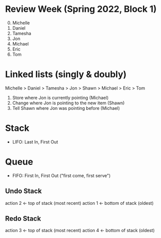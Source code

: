 # Review Week (Spring 2022, Block 1)

0. Michelle
1. Daniel
2. Tamesha
3. Jon
4. Michael
5. Eric
6. Tom



# Linked lists (singly & doubly)

Michelle > Daniel > Tamesha > Jon > Shawn > Michael > Eric > Tom

1. Store where Jon is currently pointing (Michael)
2. Change where Jon is pointing to the new item (Shawn)
3. Tell Shawn where Jon was pointing before (Michael)



# Stack

- LIFO: Last In, First Out

# Queue

- FIFO: First In, First Out ("first come, first serve")




Undo Stack          
----------          
action 2    <- top of stack (most recent)
action 1    <- bottom of stack (oldest)


Redo Stack
----------
action 3 <- top of stack (most recent)
action 4 <- bottom of stack (oldest)
